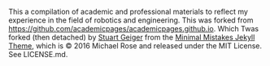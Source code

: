 This a compilation of academic and professional materials to reflect my experience in the field of robotics and engineering. This was forked from https://github.com/academicpages/academicpages.github.io. Which Twas forked (then detached) by [Stuart Geiger](https://github.com/staeiou) from the [Minimal Mistakes Jekyll Theme](https://mmistakes.github.io/minimal-mistakes/), which is © 2016 Michael Rose and released under the MIT License. See LICENSE.md.